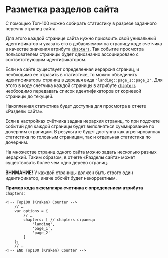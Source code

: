 # Разметка разделов сайта

С помощью Топ-100 можно собирать статистику в разрезе заданного перечня страниц сайта.

Для этого каждой странице сайта нужно присвоить свой уникальный идентификатор и указать его в добавляемом на страницу коде счетчика в качестве значения атрибута [`chapters`](parametry-schyotchika-top-100.md). Так событие просмотра пользователем страницы будет однозначно ассоциировано с соответствующим идентификатором.

Если на сайте существует определенная иерархия страниц, и необходимо ее отразить в статистике, то можно объединить идентификаторы страниц в деревья вида `'landing::page_1::page_2'`. Для этого в коде счётчика каждой страницы в атрибуте [`chapters`](parametry-schyotchika-top-100.md) необходимо передавать список идентификаторов от корневой страницы до текущей.

Накопленная статистика будет доступна для просмотра в отчете «Разделы сайта».

Если в настройках счётчика задана иерархия страниц, то при подсчете событий для каждой страницы будет выполняться суммирование по дочерним страницам. В результате будет доступна как агрегированная статистика по головным страницам, так и отдельная статистика по дочерним.

На множестве страниц одного сайта можно задать несколько разных иерархий. Таким образом, в отчете «Разделы сайта» может существовать более чем одно дерево страниц.

**ВНИМАНИЕ!** У каждой страницы должен быть строго один идентификатор, иначе обсчёт будет некорректным.

**Пример кода экземпляра счетчика с определением атрибута** `chapters`**:**

```
<!-- Top100 (Kraken) Counter -->
    // …
    var options = {
        // …
        chapters: [ // chapters страницы
            'landing',
            'page_1',
            'page_2'
        ]
    };
    // …
<!-- END Top100 (Kraken) Counter -->
```
